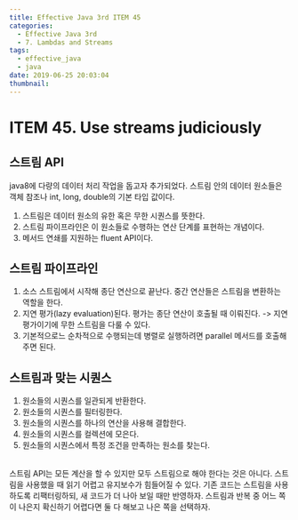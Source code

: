 ```yaml
---
title: Effective Java 3rd ITEM 45
categories:
  - Effective Java 3rd
  - 7. Lambdas and Streams
tags:
  - effective_java
  - java
date: 2019-06-25 20:03:04
thumbnail:
---
```


# ITEM 45. Use streams judiciously

## 스트림 API
java8에 다량의 데이터 처리 작업을 돕고자 추가되었다. 스트림 안의 데이터 원소들은 객체 참조나 int, long, double의 기본 타입 값이다.
1. 스트림은 데이터 원소의 유한 혹은 무한 시퀀스를 뜻한다.
2. 스트림 파이프라인은 이 원소들로 수행하는 연산 단계를 표현하는 개념이다.
3. 메서드 연쇄를 지원하는 fluent API이다. 

## 스트림 파이프라인
1. 소스 스트림에서 시작해 종단 연산으로 끝난다. 중간 연산들은 스트림을 변환하는 역할을 한다.
2. 지연 평가(lazy evaluation)된다. 평가는 종단 연산이 호출될 때 이뤄진다.
-> 지연 평가이기에 무한 스트림을 다룰 수 있다.
3. 기본적으로느 순차적으로 수행되는데 병렬로 실행하려면 parallel 메서드를 호출해주면 된다.

## 스트림과 맞는 시퀀스
1. 원소들의 시퀀스를 일관되게 반환한다.
2. 원소들의 시퀀스를 필터링한다.
3. 원소들의 시퀀스를 하나의 연산을 사용해 결합한다.
4. 원소들의 시퀀스를 컬렉션에 모은다.
5. 원소들의 시퀀스에서 특정 조건을 만족하는 원소를 찾는다.

<br/>
스트림 API는 모든 계산을 할 수 있지만 모두 스트림으로 해야 한다는 것은 아니다. 스트림을 사용했을 때 읽기 어렵고 유지보수가 힘들어질 수 있다. 기존 코드는 스트림을 사용하도록 리팩터링하되, 새 코드가 더 나아 보일 때만 반영하자. 스트림과 반복 중 어느 쪽이 나은지 확신하기 어렵다면 둘 다 해보고 나은 쪽을 선택하자. 
